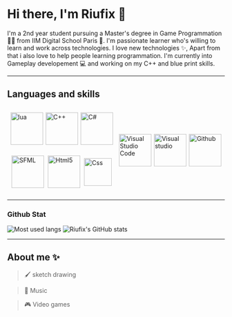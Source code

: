 # Hi there, I'm Riufix 👋

I'm a 2nd year student pursuing a Master's degree in Game Programmation 👨‍🎓 from IIM Digital School Paris 🏫. I'm passionate learner who's willing to learn and work across technologies. I love new technologies ✨, Apart from that i also love to help people learning programmation. I'm currently into Gameplay developement 💻 and working on my C++ and blue print skills.

____________________________
## Languages and skills

<div style="display: flex;flex-direction: row;justify-content: space-evenly;width: 100%;height: 200px;">
    <div style="display: flex;flex-direction: row;justify-content: space-evenly;align-items: center;flex-wrap: wrap;width: 250px;">
        <img style="height: 75px;width: auto;" src="https://upload.wikimedia.org/wikipedia/commons/thumb/c/cf/Lua-Logo.svg/1200px-Lua-Logo.svg.png" alt="lua">
        <img style="height: 75px;width: auto;" src="https://upload.wikimedia.org/wikipedia/commons/thumb/1/18/ISO_C%2B%2B_Logo.svg/1200px-ISO_C%2B%2B_Logo.svg.png" alt="C++">
        <img style="height: 75px;width: auto;" src="https://www.sparks-formation.com/wp-content/uploads/2020/07/langage-c-sharp.png" alt="C#">
        <img style="height: 75px;width: auto;" src ="https://upload.wikimedia.org/wikipedia/commons/thumb/a/a0/SFML_Logo.svg/1200px-SFML_Logo.svg.png" alt="SFML">
        <img style="height: 75px;width: auto;" src ="https://cdn.icon-icons.com/icons2/1488/PNG/512/5352-html5_102567.png" alt="Html5">
        <img style="height: 64px;width: auto;" src ="https://upload.wikimedia.org/wikipedia/commons/thumb/6/62/CSS3_logo.svg/800px-CSS3_logo.svg.png" alt="Css">
    </div>
    <div style="display: flex;flex-direction: row;justify-content: space-evenly;align-items: center;flex-wrap: wrap;width: 250px;">
        <img style="height: 75px;width: auto;" src="https://upload.wikimedia.org/wikipedia/commons/thumb/9/9a/Visual_Studio_Code_1.35_icon.svg/2048px-Visual_Studio_Code_1.35_icon.svg.png" alt="Visual Studio Code">
        <img style="height: 75px;width: auto;" src="https://1000logos.net/wp-content/uploads/2023/04/Visual-Studio-logo.png" alt="Visual studio">
        <img style="height: 75px;width: auto;" src="https://cdn.icon-icons.com/icons2/1476/PNG/512/github_101792.png" alt="Github">
    </div>    
</div>

____________________________
### Github Stat
![Most used langs](https://github-readme-stats.vercel.app/api/top-langs/?username=riufix&layout=compact)
![Riufix's GitHub stats](https://github-readme-stats-sigma-five.vercel.app/api?username=riufix&count_private=true&theme=tokyonight&hide=contribs,prs)

____________________________
## About me ✨

> 🖌 sketch drawing

> 🎵 Music

> 🎮 Video games
